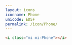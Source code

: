 ```yaml
---
layout: icons
iconname: Phone
unicode: ED5F
permalink: /icon/Phone/
---
```


``` html
<i class="mi mi-Phone"></i>
```
